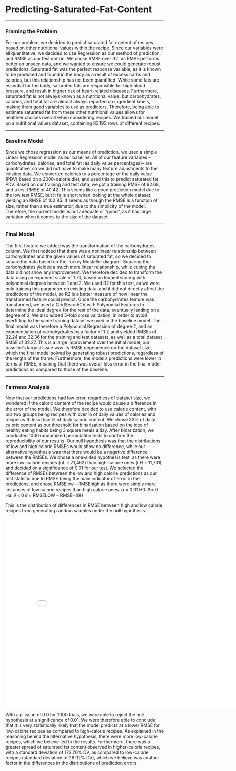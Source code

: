 # Predicting-Saturated-Fat-Content

---

### Framing the Problem

For our problem, we decided to predict saturated fat content of recipes based on other nutritional values within the recipe. Since our variables were all quantitative, we decided to use Regression as our method of prediction, and RMSE as our test metric. We chose RMSE over R2, as RMSE performs better on unseen data, and we wanted to ensure we could generate robust predictions. Saturated fat was the perfect response variable, as it is known to be produced and found in the body as a result of excess carbs and calories, but this relationship has not been quantified. While some fats are essential for the body, saturated fats are responsible for high blood pressure, and result in higher risk of heart-related diseases. Furthermore, saturated fat is not always known as a nutritional value, but carbohydrates, calories, and total fat are almost always reported on ingredient labels, making them good variables to use as predictors. Therefore, being able to estimate saturated fat from these other nutritional values allows for healthier choices overall when considering recipes. We trained our model on a nutritional values dataset, containing 83,193 rows of different recipes.

---

### Baseline Model

Since we chose regression as our means of prediction, we used a simple Linear Regression model as our baseline. All of our feature variables –carbohydrates, calories, and total fat (as daily value percentages)– are quantitative, so we did not have to make many feature adjustments to the existing data. We converted calories to a percentage of the daily value (PDV) based on a 2000-calorie diet, and used this to predict saturated fat PDV. Based on our training and test data, we got a training RMSE of 92.68, and a test RMSE of 40.42. This seems like a good prediction model due to the low test RMSE, but it falls short when looking at the whole dataset, yielding an RMSE of 102.85. It seems as though the RMSE is a function of size, rather than a true estimator, due to the simplicity of the model. Therefore, the current model is not adequate or “good”, as it has large variation when it comes to the size of the dataset. 

---

### Final Model

The first feature we added was the transformation of the carbohydrates column. We first noticed that there was a nonlinear relationship between carbohydrates and the given values of saturated fat, so we decided to square the data based on the Turkey Mosteller diagram. Squaring the carbohydrates yielded a much more linear relationship, while cubing the data did not show any improvement. We therefore decided to transform the data using an exponent scale of 1.70, based on looped scoring with polynomial degrees between 1 and 2. We used R2 for this test, as we were only training this parameter on existing data, and it did not directly affect the predictions of the model, so R2 is a better measure of how linear the transformed feature could predict. Once the carbohydrates feature was transformed, we used a GridSearchCV with Polynomial Features to determine the ideal degree for the rest of the data, eventually landing on a degree of 2. We also added 5-fold cross validation, in order to avoid overfitting to the same training dataset we used in the baseline model. 
The final model was therefore a Polynomial Regression of degree 2, and an exponentiation of carbohydrates by a factor of 1.7, and yielded RMSEs of 32.24 and 32.36 for the training and test datasets, as well as a total dataset RMSE of 32.27. This is a large improvement over the initial model; our baseline’s largest issue was its RMSE dependence on the dataset size,  which the final model solved by generating robust predictions, regardless of the length of the frame. Furthermore, the model’s predictions were lower in terms of RMSE, meaning that there was overall less error in the final model predictions as compared to those of the baseline.

---

### Fairness Analysis

Now that our predictions had low error, regardless of dataset size, we wondered if the caloric content of the recipe would cause a difference in the error of the model. We therefore decided to use calorie content, with our two groups being recipes with over ⅓ of daily values of calories and recipes with less than ⅓ of daily caloric content. We chose 33% of daily caloric content as our threshold for binarization based on the idea of healthy eating habits being 3 square meals a day. After binarization, we conducted 1000 randomized permutation tests to confirm the reproducibility of our results. 
Our null hypothesis was that the distributions of low and high calorie RMSEs would show no difference, while our alternative hypothesis was that there would be a negative difference between the RMSEs. We chose a one-sided hypothesis test, as there were more low-calorie recipes (nL = 71,462) than high-calorie ones (nH = 11,731), and decided on a significance of 0.01 for our test. We selected the difference of RMSEs between the low and high calorie predictions as our test statistic due to RMSE being the main indicator of error in the predictions, and chose RMSElow – RMSEhigh as there were simply more instances of low calorie recipes than high calorie ones. 
α = 0.01
H0: 𝜃 = 0
Ha: 𝜃 < 0
𝜃 = RMSELOW – RMSEHIGH


This is the distribution of differences in RMSE between high and low calorie recipes from generating random samples under the null hypothesis.

<iframe src="assets/fig_1.html" width=800 height=600 frameBorder=0></iframe>


With a p-value of 0.0 for 1000 trials, we were able to reject the null hypothesis at a significance of 0.01. We were therefore able to conclude that it is very statistically likely that the model predicts at a lower RMSE for low-calorie recipes as compared to high-calorie recipes. As explained in the reasoning behind the alternative hypothesis, there were more low-calorie recipes, which we believe led to the results. Furthermore, there was a greater spread of saturated fat content observed in higher-calorie recipes, with a standard deviation of 172.76% DV, as compared to low-calorie recipes (standard deviation of 26.02% DV), which we believe was another factor in the differences in the distributions of prediction errors. 
